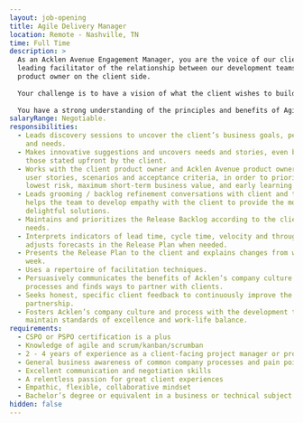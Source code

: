 ```yaml
---
layout: job-opening
title: Agile Delivery Manager
location: Remote - Nashville, TN
time: Full Time
description: >
  As an Acklen Avenue Engagement Manager, you are the voice of our client and a
  leading facilitator of the relationship between our development teams and the
  product owner on the client side.
   
  Your challenge is to have a vision of what the client wishes to build and convey that vision to the development team. You explore business value with clients, understand users, prioritize features and clearly document and communicate the details.
   
  You have a strong understanding of the principles and benefits of Agile development and uphold a collaborative, Agile mindset in your work and your interactions with the team. You support clients to appreciate the advantages and maximize their results.
salaryRange: Negotiable.
responsibilities:
  - Leads discovery sessions to uncover the client’s business goals, personas
    and needs.
  - Makes innovative suggestions and uncovers needs and stories, even beyond
    those stated upfront by the client.
  - Works with the client product owner and Acklen Avenue product owner to write
    user stories, scenarios and acceptance criteria, in order to prioritize for
    lowest risk, maximum short-term business value, and early learning results.
  - Leads grooming / backlog refinement conversations with client and team and
    helps the team to develop empathy with the client to provide the most
    delightful solutions.
  - Maintains and prioritizes the Release Backlog according to the client's
    needs.
  - Interprets indicators of lead time, cycle time, velocity and throughput and
    adjusts forecasts in the Release Plan when needed.
  - Presents the Release Plan to the client and explains changes from week to
    week.
  - Uses a repertoire of facilitation techniques.
  - Persuasively communicates the benefits of Acklen’s company culture and
    processes and finds ways to partner with clients.
  - Seeks honest, specific client feedback to continuously improve the
    partnership.
  - Fosters Acklen’s company culture and process with the development team to
    maintain standards of excellence and work-life balance.
requirements:
  - CSPO or PSPO certification is a plus
  - Knowledge of agile and scrum/kanban/scrumban
  - 2 - 4 years of experience as a client-facing project manager or product owner
  - General business awareness of common company processes and pain points
  - Excellent communication and negotiation skills
  - A relentless passion for great client experiences
  - Empathic, flexible, collaborative mindset
  - Bachelor’s degree or equivalent in a business or technical subject
hidden: false
---
```

